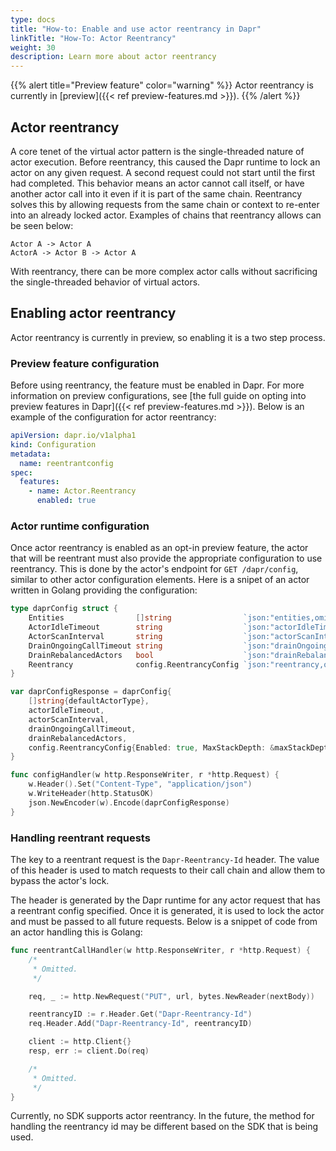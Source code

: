 ```yaml
---
type: docs
title: "How-to: Enable and use actor reentrancy in Dapr"
linkTitle: "How-To: Actor Reentrancy"
weight: 30
description: Learn more about actor reentrancy
---
```


{{% alert title="Preview feature" color="warning" %}}
Actor reentrancy is currently in [preview]({{< ref preview-features.md >}}).
{{% /alert %}}

## Actor reentrancy
A core tenet of the virtual actor pattern is the single-threaded nature of actor execution. Before reentrancy, this caused the Dapr runtime to lock an actor on any given request. A second request could not start until the first had completed. This behavior means an actor cannot call itself, or have another actor call into it even if it is part of the same chain. Reentrancy solves this by allowing requests from the same chain or context to re-enter into an already locked actor. Examples of chains that reentrancy allows can be seen below:

```
Actor A -> Actor A
ActorA -> Actor B -> Actor A
```

With reentrancy, there can be more complex actor calls without sacrificing the single-threaded behavior of virtual actors.

## Enabling actor reentrancy
Actor reentrancy is currently in preview, so enabling it is a two step process.

### Preview feature configuration
Before using reentrancy, the feature must be enabled in Dapr. For more information on preview configurations, see [the full guide on opting into preview features in Dapr]({{< ref preview-features.md >}}). Below is an example of the configuration for actor reentrancy:

```yaml
apiVersion: dapr.io/v1alpha1
kind: Configuration
metadata:
  name: reentrantconfig
spec:
  features:
    - name: Actor.Reentrancy
      enabled: true
```

### Actor runtime configuration
Once actor reentrancy is enabled as an opt-in preview feature, the actor that will be reentrant must also provide the appropriate configuration to use reentrancy. This is done by the actor's endpoint for `GET /dapr/config`, similar to other actor configuration elements. Here is a snipet of an actor written in Golang providing the configuration:

```go
type daprConfig struct {
	Entities                []string                `json:"entities,omitempty"`
	ActorIdleTimeout        string                  `json:"actorIdleTimeout,omitempty"`
	ActorScanInterval       string                  `json:"actorScanInterval,omitempty"`
	DrainOngoingCallTimeout string                  `json:"drainOngoingCallTimeout,omitempty"`
	DrainRebalancedActors   bool                    `json:"drainRebalancedActors,omitempty"`
	Reentrancy              config.ReentrancyConfig `json:"reentrancy,omitempty"`
}

var daprConfigResponse = daprConfig{
	[]string{defaultActorType},
	actorIdleTimeout,
	actorScanInterval,
	drainOngoingCallTimeout,
	drainRebalancedActors,
	config.ReentrancyConfig{Enabled: true, MaxStackDepth: &maxStackDepth},
}

func configHandler(w http.ResponseWriter, r *http.Request) {
	w.Header().Set("Content-Type", "application/json")
	w.WriteHeader(http.StatusOK)
	json.NewEncoder(w).Encode(daprConfigResponse)
}
```

### Handling reentrant requests
The key to a reentrant request is the `Dapr-Reentrancy-Id` header. The value of this header is used to match requests to their call chain and allow them to bypass the actor's lock. 

The header is generated by the Dapr runtime for any actor request that has a reentrant config specified. Once it is generated, it is used to lock the actor and must be passed to all future requests. Below is a snippet of code from an actor handling this is Golang:

```go
func reentrantCallHandler(w http.ResponseWriter, r *http.Request) {
    /*
     * Omitted.
     */

	req, _ := http.NewRequest("PUT", url, bytes.NewReader(nextBody))

	reentrancyID := r.Header.Get("Dapr-Reentrancy-Id")
	req.Header.Add("Dapr-Reentrancy-Id", reentrancyID)

	client := http.Client{}
	resp, err := client.Do(req)

    /*
     * Omitted.
     */
}
```

Currently, no SDK supports actor reentrancy. In the future, the method for handling the reentrancy id may be different based on the SDK that is being used.
